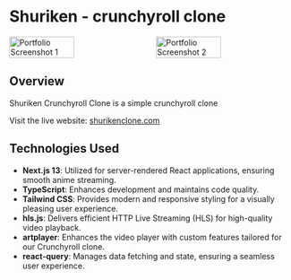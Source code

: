 # Shuriken - crunchyroll clone


<div style="display: flex; justify-content: space-between;">
    <img src="https://scontent.fceb2-2.fna.fbcdn.net/v/t1.15752-9/385366101_152333571236391_6448183953304001496_n.png?_nc_cat=102&ccb=1-7&_nc_sid=ae9488&_nc_eui2=AeGQxGTV-4cE5jYzjL390QePJ3H2XAHtDz8ncfZcAe0PP3jNlCz9cd4gTtFLkok5XDWQDtThHIBe9DXx8xEIa-TC&_nc_ohc=PHOJrnhAZxsAX9LMgbL&_nc_ht=scontent.fceb2-2.fna&oh=03_AdQox6oo2xyjxsRA4ej4Jlh1g4qt8eWxT2cn27F_t7rS_w&oe=654B9D25" alt="Portfolio Screenshot 1" width="48%">
    <img src="https://scontent.fcrk4-1.fna.fbcdn.net/v/t1.15752-9/386890676_1079598033080030_8811431689580522246_n.png?_nc_cat=111&ccb=1-7&_nc_sid=ae9488&_nc_eui2=AeFczfqbQlGbLLWOp-5xrNK3Lghgv4SSuaAuCGC_hJK5oEoSMn_f7MjOWYrfue43QdXkZmy8cd_ZVw-figs_a6Um&_nc_ohc=SiDAHjnfnlgAX-OfGZa&_nc_ht=scontent.fcrk4-1.fna&oh=03_AdS9MFe1kLhThUmmn-Mv2sgzsqkBslzd850Fo58yQLS6Zg&oe=654B709E" alt="Portfolio Screenshot 2" width="48%">
</div>

## Overview

Shuriken Crunchyroll Clone is a simple crunchyroll clone

Visit the live website: [shurikenclone.com](https://shuriken.vercel.app)

## Technologies Used

- **Next.js 13**: Utilized for server-rendered React applications, ensuring smooth anime streaming.
- **TypeScript**: Enhances development and maintains code quality.
- **Tailwind CSS**: Provides modern and responsive styling for a visually pleasing user experience.
- **hls.js**: Delivers efficient HTTP Live Streaming (HLS) for high-quality video playback.
- **artplayer**: Enhances the video player with custom features tailored for our Crunchyroll clone.
- **react-query**: Manages data fetching and state, ensuring a seamless user experience.
